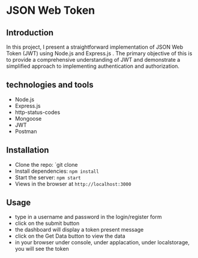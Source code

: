# JSON Web Token

## Introduction
In this project, I present a straightforward implementation of JSON Web Token (JWT) using Node.js and Express.js . The primary objective of this  is to provide a comprehensive understanding of JWT and demonstrate a simplified approach to implementing authentication and authorization.

## technologies and tools
- Node.js
- Express.js
- http-status-codes
- Mongoose
- JWT
- Postman

## Installation
- Clone the repo: `git clone
- Install dependencies: `npm install`
- Start the server: `npm start`
- Views in the browser at `http://localhost:3000`

## Usage
- type in a username and password in the login/register form
- click on the submit button
- the dashboard will display a token present message
- click on the Get Data button to view the data
- in your browser under console, under applacation, under localstorage, you will see the token
